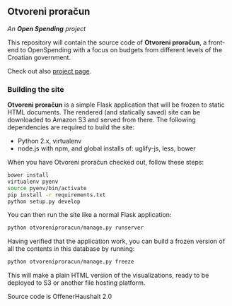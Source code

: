 ## Otvoreni proračun

*An **Open Spending** project*

This repository will contain the source code of **Otvoreni proračun**, a front-end to OpenSpending with a focus on budgets from different levels of the Croatian government.

Check out also [project page](http://codeforcroatia.org/projects/otvoreni_lokalni_prora-uni_rh).

### Building the site

**Otvoreni proračun** is a simple Flask application that will be frozen to static HTML documents. The rendered (and statically saved) site can be downloaded to Amazon S3 and served from there. The following dependencies are required to build the site:

* Python 2.x, virtualenv
* node.js with npm, and global installs of: uglify-js, less, bower

When you have Otvoreni proračun checked out, follow these steps:
```bash
bower install
virtualenv pyenv
source pyenv/bin/activate
pip install -r requirements.txt
python setup.py develop
```

You can then run the site like a normal Flask application:
```bash
python otvoreniproracun/manage.py runserver
```

Having verified that the application work, you can build a frozen version of all the contents in this database by running:
```bash
python otvoreniproracun/manage.py freeze
```

This will make a plain HTML version of the visualizations, ready to be deployed to S3 or another file hosting platform.

Source code is OffenerHaushalt 2.0
